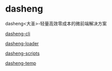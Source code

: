 # dasheng

dasheng&lt;大圣>-轻量高效零成本的微前端解决方案

[dasheng-cli](https://github.com/karakal-FET/dasheng/tree/master/packages/dasheng-cli)

[dasheng-loader](https://github.com/karakal-FET/dasheng/tree/master/packages/dasheng-loader)

[dasheng-scripts](https://github.com/karakal-FET/dasheng/tree/master/packages/dasheng-scripts)

[dasheng-temp](https://github.com/karakal-FET/dasheng/tree/master/packages/dasheng-temp)
